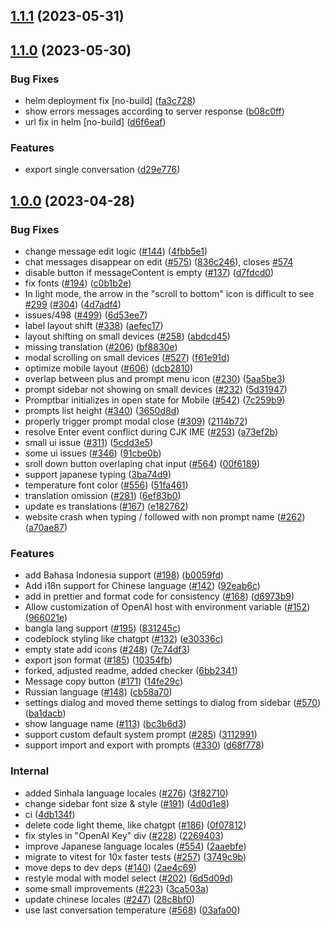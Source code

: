 ## [1.1.1](https://git.epam.com/epm-gpt/common/chatbot-ui/compare/1.1.0...1.1.1) (2023-05-31)

## [1.1.0](https://git.epam.com/epm-gpt/common/chatbot-ui/compare/1.0.0...1.1.0) (2023-05-30)


### Bug Fixes

* helm deployment fix [no-build] ([fa3c728](https://git.epam.com/epm-gpt/common/chatbot-ui/commit/fa3c728e24d5a2c1afd5b725213be46f4eaaea97))
* show errors messages according to server response ([b08c0ff](https://git.epam.com/epm-gpt/common/chatbot-ui/commit/b08c0ff2071862afbe6c46826f56b1fd43a7ddc7))
* url fix in helm [no-build] ([d6f6eaf](https://git.epam.com/epm-gpt/common/chatbot-ui/commit/d6f6eaf71dfd116ba2095410a7386a618319dba0))


### Features

* export single conversation ([d29e776](https://git.epam.com/epm-gpt/common/chatbot-ui/commit/d29e7764866c010c11bc95047e955b7a42baf18d))

## [1.0.0](https://git.epam.com/epm-gpt/common/chatbot-ui/compare/...1.0.0) (2023-04-28)


### Bug Fixes

* change message edit logic ([#144](https://git.epam.com/epm-gpt/common/chatbot-ui/issues/144)) ([4fbb5e1](https://git.epam.com/epm-gpt/common/chatbot-ui/commit/4fbb5e1f79c9d279238b0adb24ee4c4063c275f7))
* chat messages disappear on edit ([#575](https://git.epam.com/epm-gpt/common/chatbot-ui/issues/575)) ([836c246](https://git.epam.com/epm-gpt/common/chatbot-ui/commit/836c24680b10e3014ca30c49f5105f796e830864)), closes [#574](https://git.epam.com/epm-gpt/common/chatbot-ui/issues/574)
* disable button if messageContent is empty ([#137](https://git.epam.com/epm-gpt/common/chatbot-ui/issues/137)) ([d7fdcd0](https://git.epam.com/epm-gpt/common/chatbot-ui/commit/d7fdcd0dfe5df2e3b9d5d8735920d5d13bdfc901))
* fix fonts ([#194](https://git.epam.com/epm-gpt/common/chatbot-ui/issues/194)) ([c0b1b2e](https://git.epam.com/epm-gpt/common/chatbot-ui/commit/c0b1b2eadba4f2b08dfdb5daea17a498dc46b338))
* In light mode, the arrow in the "scroll to bottom" icon is difficult to see [#299](https://git.epam.com/epm-gpt/common/chatbot-ui/issues/299) ([#304](https://git.epam.com/epm-gpt/common/chatbot-ui/issues/304)) ([4d7adf4](https://git.epam.com/epm-gpt/common/chatbot-ui/commit/4d7adf477a423c2f9ed52115a2615ba20457ccd1))
* issues/498 ([#499](https://git.epam.com/epm-gpt/common/chatbot-ui/issues/499)) ([6d53ee7](https://git.epam.com/epm-gpt/common/chatbot-ui/commit/6d53ee7d12fb7edc8fa8dc6f0773bbc59e1999ad))
* label layout shift ([#338](https://git.epam.com/epm-gpt/common/chatbot-ui/issues/338)) ([aefec17](https://git.epam.com/epm-gpt/common/chatbot-ui/commit/aefec17525b664ba3e2d82512fa0196622925182))
* layout shifting on small devices ([#258](https://git.epam.com/epm-gpt/common/chatbot-ui/issues/258)) ([abdcd45](https://git.epam.com/epm-gpt/common/chatbot-ui/commit/abdcd4508da787605119af946b0a1f5b40d8b965))
* missing translation ([#206](https://git.epam.com/epm-gpt/common/chatbot-ui/issues/206)) ([bf8830e](https://git.epam.com/epm-gpt/common/chatbot-ui/commit/bf8830e1a59ff89c1d7599449b8f62b9925599e7))
* modal scrolling on small devices ([#527](https://git.epam.com/epm-gpt/common/chatbot-ui/issues/527)) ([f61e91d](https://git.epam.com/epm-gpt/common/chatbot-ui/commit/f61e91d07f240c227aaff642ffb4127b64fa460f))
* optimize mobile layout ([#606](https://git.epam.com/epm-gpt/common/chatbot-ui/issues/606)) ([dcb2810](https://git.epam.com/epm-gpt/common/chatbot-ui/commit/dcb2810d4692d14d7995672f42f7673d4e0abb66))
* overlap between plus and prompt menu icon ([#230](https://git.epam.com/epm-gpt/common/chatbot-ui/issues/230)) ([5aa5be3](https://git.epam.com/epm-gpt/common/chatbot-ui/commit/5aa5be3f435981b053ee8cab7205b6107ff34dc5))
* prompt sidebar not showing on small devices ([#232](https://git.epam.com/epm-gpt/common/chatbot-ui/issues/232)) ([5d31947](https://git.epam.com/epm-gpt/common/chatbot-ui/commit/5d31947ab9392a66378859576ee12720b793f8f5))
* Promptbar initializes in open state for Mobile ([#542](https://git.epam.com/epm-gpt/common/chatbot-ui/issues/542)) ([7c259b9](https://git.epam.com/epm-gpt/common/chatbot-ui/commit/7c259b98cbad3624ca75895fddbf50c674d06ab1))
* prompts list height ([#340](https://git.epam.com/epm-gpt/common/chatbot-ui/issues/340)) ([3650d8d](https://git.epam.com/epm-gpt/common/chatbot-ui/commit/3650d8d7bfa5debb0167c3512defe3fced87a393))
* properly trigger prompt modal close ([#309](https://git.epam.com/epm-gpt/common/chatbot-ui/issues/309)) ([2114b72](https://git.epam.com/epm-gpt/common/chatbot-ui/commit/2114b7296e5f2d3099ed997a8eda1265c9e4841e))
* resolve Enter event conflict during CJK IME ([#253](https://git.epam.com/epm-gpt/common/chatbot-ui/issues/253)) ([a73ef2b](https://git.epam.com/epm-gpt/common/chatbot-ui/commit/a73ef2b8cf1dad6d4f1e78cb3b28f9d4e228c3f2))
* small ui issue ([#311](https://git.epam.com/epm-gpt/common/chatbot-ui/issues/311)) ([5cdd3e5](https://git.epam.com/epm-gpt/common/chatbot-ui/commit/5cdd3e56b7c25a557d4afca3b8c241ef92fec38d))
* some ui issues ([#346](https://git.epam.com/epm-gpt/common/chatbot-ui/issues/346)) ([91cbe0b](https://git.epam.com/epm-gpt/common/chatbot-ui/commit/91cbe0b104e8e43f724446e56c0b86dd8a1173df))
* sroll down button overlaping chat input ([#564](https://git.epam.com/epm-gpt/common/chatbot-ui/issues/564)) ([00f6189](https://git.epam.com/epm-gpt/common/chatbot-ui/commit/00f6189a42a7878d8b6aa7ae35e70d173ac180a5))
* support japanese typing ([3ba74d9](https://git.epam.com/epm-gpt/common/chatbot-ui/commit/3ba74d99fbcc965092b5a2bc898b2216383fc6a4))
* temperature font color ([#556](https://git.epam.com/epm-gpt/common/chatbot-ui/issues/556)) ([51fa461](https://git.epam.com/epm-gpt/common/chatbot-ui/commit/51fa461965cede28788569a9310cd38254d9db7d))
* translation omission ([#281](https://git.epam.com/epm-gpt/common/chatbot-ui/issues/281)) ([6ef83b0](https://git.epam.com/epm-gpt/common/chatbot-ui/commit/6ef83b0cb6b56667030e8f23327b8462d1de1b96))
* update es translations ([#167](https://git.epam.com/epm-gpt/common/chatbot-ui/issues/167)) ([e182762](https://git.epam.com/epm-gpt/common/chatbot-ui/commit/e18276223b38e8e6c4b35ec9ce7456cb5e52734d))
* website crash when typing / followed with non prompt name ([#262](https://git.epam.com/epm-gpt/common/chatbot-ui/issues/262)) ([a70ae87](https://git.epam.com/epm-gpt/common/chatbot-ui/commit/a70ae8799d692f20ca2a834f737db116fb587ca5))


### Features

* add Bahasa Indonesia support ([#198](https://git.epam.com/epm-gpt/common/chatbot-ui/issues/198)) ([b0059fd](https://git.epam.com/epm-gpt/common/chatbot-ui/commit/b0059fdf0d7adccbdc5c98ba9730ee99df6a34b2))
* Add i18n support for Chinese language ([#142](https://git.epam.com/epm-gpt/common/chatbot-ui/issues/142)) ([92eab6c](https://git.epam.com/epm-gpt/common/chatbot-ui/commit/92eab6c6346b1e53921185eff254d051534ffd60))
* add in prettier and format code for consistency ([#168](https://git.epam.com/epm-gpt/common/chatbot-ui/issues/168)) ([d6973b9](https://git.epam.com/epm-gpt/common/chatbot-ui/commit/d6973b9cccb07b96ae732a1925b0e080a3bbd380))
* Allow customization of OpenAI host with environment variable ([#152](https://git.epam.com/epm-gpt/common/chatbot-ui/issues/152)) ([966021e](https://git.epam.com/epm-gpt/common/chatbot-ui/commit/966021ed74cb0788f7ac15b93dd3ba6bd0b0b3a5))
* bangla lang support ([#195](https://git.epam.com/epm-gpt/common/chatbot-ui/issues/195)) ([831245c](https://git.epam.com/epm-gpt/common/chatbot-ui/commit/831245c8371854001745ae212258224b08d2a1b2))
* codeblock styling like chatgpt ([#132](https://git.epam.com/epm-gpt/common/chatbot-ui/issues/132)) ([e30336c](https://git.epam.com/epm-gpt/common/chatbot-ui/commit/e30336c00e2b682420d3740776ddff4461bb95e0))
* empty state add icons ([#248](https://git.epam.com/epm-gpt/common/chatbot-ui/issues/248)) ([7c74df3](https://git.epam.com/epm-gpt/common/chatbot-ui/commit/7c74df338ec00f4c35afe71076ba40a92e10c459))
* export json format ([#185](https://git.epam.com/epm-gpt/common/chatbot-ui/issues/185)) ([10354fb](https://git.epam.com/epm-gpt/common/chatbot-ui/commit/10354fb29050e7633e6f9bda30b4fc43e6950263))
* forked, adjusted readme, added checker ([6bb2341](https://git.epam.com/epm-gpt/common/chatbot-ui/commit/6bb2341b5e12e0da64e4d705b85fd9efb9ce7a56))
* Message copy button ([#171](https://git.epam.com/epm-gpt/common/chatbot-ui/issues/171)) ([14fe29c](https://git.epam.com/epm-gpt/common/chatbot-ui/commit/14fe29c03aeb6f737811055064803f71f3f731cd))
* Russian language ([#148](https://git.epam.com/epm-gpt/common/chatbot-ui/issues/148)) ([cb58a70](https://git.epam.com/epm-gpt/common/chatbot-ui/commit/cb58a703e331467db2ef696cee319d913082c336))
* settings dialog and moved theme settings to dialog from sidebar ([#570](https://git.epam.com/epm-gpt/common/chatbot-ui/issues/570)) ([ba1dacb](https://git.epam.com/epm-gpt/common/chatbot-ui/commit/ba1dacb89927eff232a0f8901d34612ad2495886))
* show language name ([#113](https://git.epam.com/epm-gpt/common/chatbot-ui/issues/113)) ([bc3b6d3](https://git.epam.com/epm-gpt/common/chatbot-ui/commit/bc3b6d3355e90241a1aee99baf2ae3f05a1f2a7c))
* support custom default system prompt ([#285](https://git.epam.com/epm-gpt/common/chatbot-ui/issues/285)) ([3112991](https://git.epam.com/epm-gpt/common/chatbot-ui/commit/31129919bf125e7c0e52d0c1f6a128fb5bb206d3))
* support import and export with prompts ([#330](https://git.epam.com/epm-gpt/common/chatbot-ui/issues/330)) ([d68f778](https://git.epam.com/epm-gpt/common/chatbot-ui/commit/d68f77867d7d18eab53b282c5a00a5c22c09cac8))


### Internal

* added Sinhala language locales ([#276](https://git.epam.com/epm-gpt/common/chatbot-ui/issues/276)) ([3f82710](https://git.epam.com/epm-gpt/common/chatbot-ui/commit/3f82710cdd0012f7855a00d3912efb817d353ace))
* change sidebar font size & style ([#191](https://git.epam.com/epm-gpt/common/chatbot-ui/issues/191)) ([4d0d1e8](https://git.epam.com/epm-gpt/common/chatbot-ui/commit/4d0d1e8b95ddf52af68f22a66a380d399c1ca25f))
* ci ([4db134f](https://git.epam.com/epm-gpt/common/chatbot-ui/commit/4db134f1e899c21f4eced7b104e97e58a3e19b99))
* delete code light theme, like chatgpt ([#186](https://git.epam.com/epm-gpt/common/chatbot-ui/issues/186)) ([0f07812](https://git.epam.com/epm-gpt/common/chatbot-ui/commit/0f07812cc5c8cd1cf9a8a12af47f095a4e2fb02d))
* fix styles in "OpenAI Key" div ([#228](https://git.epam.com/epm-gpt/common/chatbot-ui/issues/228)) ([2269403](https://git.epam.com/epm-gpt/common/chatbot-ui/commit/2269403806e2e7bf0a8d27be2ba9d32e1a1af140))
* improve Japanese language locales ([#554](https://git.epam.com/epm-gpt/common/chatbot-ui/issues/554)) ([2aaebfe](https://git.epam.com/epm-gpt/common/chatbot-ui/commit/2aaebfec3fd1eee8b008f56dee8641564d089805))
* migrate to vitest for 10x faster tests ([#257](https://git.epam.com/epm-gpt/common/chatbot-ui/issues/257)) ([3749c9b](https://git.epam.com/epm-gpt/common/chatbot-ui/commit/3749c9b2af71a47827a529c24d9742cd39bd2364))
* move deps to dev deps ([#140](https://git.epam.com/epm-gpt/common/chatbot-ui/issues/140)) ([2ae4c69](https://git.epam.com/epm-gpt/common/chatbot-ui/commit/2ae4c69de7fc278ff1fb8169d1188069b6e3cdda))
* restyle modal with model select ([#202](https://git.epam.com/epm-gpt/common/chatbot-ui/issues/202)) ([6d5d09d](https://git.epam.com/epm-gpt/common/chatbot-ui/commit/6d5d09d69f1312746e624df00ba2758ad9c775c4))
* some small improvements ([#223](https://git.epam.com/epm-gpt/common/chatbot-ui/issues/223)) ([3ca503a](https://git.epam.com/epm-gpt/common/chatbot-ui/commit/3ca503a3f244b871a663ccd29c5c1da8a5fa04e7))
* update chinese locales ([#247](https://git.epam.com/epm-gpt/common/chatbot-ui/issues/247)) ([28c8bf0](https://git.epam.com/epm-gpt/common/chatbot-ui/commit/28c8bf0e0d4b8e8789b28d7824e9dd37b95640fb))
* use last conversation temperature ([#568](https://git.epam.com/epm-gpt/common/chatbot-ui/issues/568)) ([03afa00](https://git.epam.com/epm-gpt/common/chatbot-ui/commit/03afa007324fbafc35e0e766643d7b66e39d26eb))

